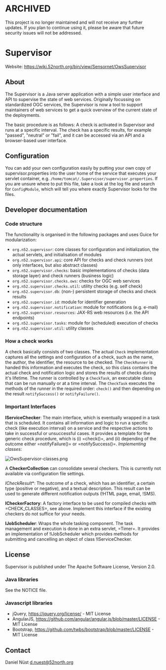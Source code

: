 # ARCHIVED

This project is no longer maintained and will not receive any further updates. If you plan to continue using it, please be aware that future security issues will not be addressed.

# Supervisor

Website: https://wiki.52north.org/bin/view/Sensornet/OwsSupervisor

## About

The Supervisor is a Java server application with a simple user interface and API to supervise the state of web services. Originally focussing on standardized OGC services, the Supervisor is now a tool to support maintainers of web services to get a quick overview of the current state of the deployments.

The basic procedure is as follows: A check is activated in Supervisor and runs at a specific interval. The check has a specific results, for example "passed", "neutral" or "fail", and it can be accessed via an API and a browser-based user interface.

## Configuration

You can add your own configuration easily by putting your own copy of supervisor.properties into the user home of the service that executes your servlet container, e.g. ``/home/tomcat/.Supervisor/supervisor.properties``. If you are unsure where to put this file, take a look at the log file and search for ``ConfigModule``, which will tell you where exactly Supervisor looks for the files.

## Developer documentation

### Code structure

The functionality is organised in the following packages and uses Guice for modularization:

* ``org.n52.supervisor``: core classes for configuration and initialization, the actual servlets, and initialisation of modules
* ``org.n52.supervisor.api``: core API for checks and check runners (not only interfaces, but also abstract classes)
* ``org.n52.supervisor.checks``: basic implementations of checks (data storage layer) and check runners (business logic)
* ``org.n52.supervisor.checks.ows``: checks for OGC web services
* ``org.n52.supervisor.checks.util``: utility checks (e.g. self check)
* ``org.n52.supervisor.db``: (non-) persistent storage of checks and check results 
* ``org.n52.supervisor.id``: module for identifier generation
* ``org.n52.supervisor.notification``: module for notifications (e.g. e-mail)
* ``org.n52.supervisor.resources``: JAX-RS web resources (i.e. the API endpoints) 
* ``org.n52.supervisor.tasks``: module for (scheduled) execution of checks
* ``org.n52.supervisor.util``: utility classes

### How a check works

A check basically consists of two classes. The actual ``Check`` implementation captures all the settings and configuration of a check, such as the name, the author, the identifier, the resource to be checked.
The ``CheckRunner`` is handed this information and executes the check, so this class contains the actual check and notification logic and stores the results of checks during it's lifetime. The runner is controlled by a ``CheckTask``, an executable class that can be run manually or at a time interval.
The ``CheckTask`` executes the methods of the runner in the required order: ``check()`` and then depending on the result ``notifySuccess()`` or ``notifyFailure()``.

### Important Interfaces

**IServiceChecker**: The main interface, which is eventually wrapped in a task that is scheduled. It contains all information and logic to run a specific check (like execution interval) on a service and the respective actions to take in successful or unsuccessful cases. It provides a template for the generic check procedure, which is (i) =check()=, and (ii) depending of the outcome either =notifyFailure()= or =notifySuccess()=. *Implementing classes:*

<img alt="OwsSupervisor-classes.png" src="https://wiki.52north.org/pub/SensorWeb/OwsSupervisor/OwsSupervisor-classes.png" />

A **CheckerCollection** can consolidate several checkers. This is currently not available via configuration file settings.

*ICheckResult**: The outcome of a check, which has an identifier, a certain type (positive or negative), and a textual description. This result can be used to generate different notification outputs (!HTML page, email, !SMS).

**ICheckerFactory**: A factory interface to be used for compiled checks with =CHECK_CLASSES=, see above. Implement this interface if the existing checkers do not suffice for your needs.

**IJobScheduler**: Wraps the whole tasking component. The task management and execution is done in an extra servlet, =Timer=. It provides an implementation of !IJobScheduler which provides methods for submitting and cancelling an object of class !IServiceChecker.



## License

Supervisor is published under The Apache Software License, Version 2.0.

### Java libraries

See the NOTICE file.

### Javascript libraries

* jQuery, https://jquery.org/license/ - MIT License
* AngularJS, https://github.com/angular/angular.js/blob/master/LICENSE - MIT License
* Bootstrap, https://github.com/twbs/bootstrap/blob/master/LICENSE - MIT License

## Contact

Daniel Nüst <d.nuest@52north.org>
